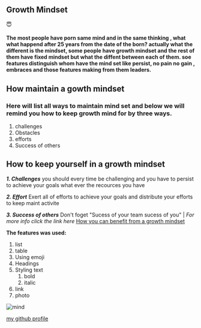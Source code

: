 ## Growth Mindset 

:innocent:

#### The most people have porn same mind and in the same thinking , what what happend after 25 years from the date of the born? actually what the different is the mindset, some people have growth mindset and the rest of them have fixed mindset but what the diffent between each of them. soe features distinguish whom have the mind set like persist, no pain no gain , embraces and those features making from them leaders.

## How maintain a gowth mindset 
### Here will list all ways to maintain mind set and below we will remind you how to keep growth mind for by three ways.

1. challenges
2. Obstacles
3. efforts
4. Success of others 



## How to keep yourself in a growth mindset

***1. Challenges***
you should every time be challenging and you have to persist to achieve your goals what ever the recources you have 

***2. Effort***
Exert all of efforts to achieve your goals and distribute your efforts to keep maint activite

***3. Success of others***
Don't foget "Sucess of your team sucess of you"                                                               |
*For more info click the link here*
[How you can benefit from a growth mindset](https://www.atlassian.com/blog/inside-atlassian/growth-mindset)


**The features was used:**

1. list
2. table
3. Using emoji
4. Headings
5. Styling text
   1. bold
   2. italic
6. link
7. photo


![mind](https://www.sodapdf.com/blog/wp-content/uploads/2019/10/mind-mapping-software-1280x720.jpg)

[my github profile](https://github.com/baraaAlosaily) 


